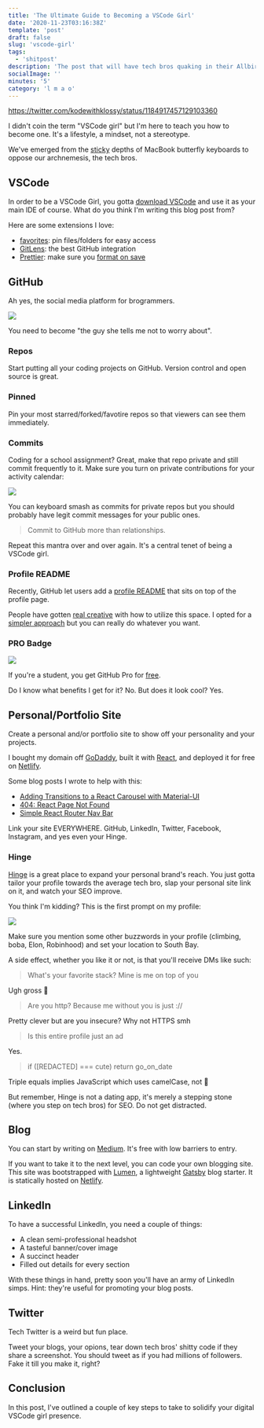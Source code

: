 ```yaml
---
title: 'The Ultimate Guide to Becoming a VSCode Girl'
date: '2020-11-23T03:16:38Z'
template: 'post'
draft: false
slug: 'vscode-girl'
tags:
  - 'shitpost'
description: 'The post that will have tech bros quaking in their Allbirds wool runners'
socialImage: ''
minutes: '5'
category: 'l m a o'
---
```


https://twitter.com/kodewithklossy/status/1184917457129103360

I didn't coin the term "VSCode girl" but I'm here to teach you how to become one. It's a lifestyle, a mindset, not a stereotype.

We've emerged from the [sticky](https://support.apple.com/keyboard-service-program-for-mac-notebooks) depths of MacBook butterfly keyboards to oppose our archnemesis, the tech bros.

## VSCode

In order to be a VSCode Girl, you gotta [download VSCode](https://code.visualstudio.com/download) and use it as your main IDE of course. What do you think I'm writing this blog post from?

Here are some extensions I love:

- [favorites](https://marketplace.visualstudio.com/items?itemName=howardzuo.vscode-favorites): pin files/folders for easy access
- [GitLens](https://marketplace.visualstudio.com/items?itemName=eamodio.gitlens): the best GitHub integration
- [Prettier](https://marketplace.visualstudio.com/items?itemName=esbenp.prettier-vscode): make sure you [format on save](https://scottsauber.com/2017/06/10/prettier-format-on-save-never-worry-about-formatting-javascript-again/)

## GitHub

Ah yes, the social media platform for brogrammers.

![](https://img.devrant.com/devrant/rant/r_957017_r4A2p.jpg)

You need to become "the guy she tells me not to worry about".

### Repos

Start putting all your coding projects on GitHub. Version control and open source is great.

### Pinned

Pin your most starred/forked/favotire repos so that viewers can see them immediately.

### Commits

Coding for a school assignment? Great, make that repo private and still commit frequently to it. Make sure you turn on private contributions for your activity calendar:

![](/media/vscode-girl/private.png)

You can keyboard smash as commits for private repos but you should probably have legit commit messages for your public ones.

> Commit to GitHub more than relationships.

Repeat this mantra over and over again. It's a central tenet of being a VSCode girl.

### Profile README

Recently, GitHub let users add a [profile README](https://docs.github.com/en/free-pro-team@latest/github/setting-up-and-managing-your-github-profile/managing-your-profile-readme) that sits on top of the profile page.

People have gotten [real creative](https://towardsdatascience.com/build-a-stunning-readme-for-your-github-profile-9b80434fe5d7) with how to utilize this space. I opted for a [simpler approach](https://github.com/karenying) but you can really do whatever you want.

### PRO Badge

![](/media/vscode-girl/pro.png)

If you're a student, you get GitHub Pro for [free](https://education.github.com/pack).

Do I know what benefits I get for it? No. But does it look cool? Yes.

## Personal/Portfolio Site

Create a personal and/or portfolio site to show off your personality and your projects.

I bought my domain off [GoDaddy](https://www.godaddy.com/), built it with [React](https://reactjs.org/), and deployed it for free on [Netlify](https://www.netlify.com/).

Some blog posts I wrote to help with this:

- [Adding Transitions to a React Carousel with Material-UI](https://www.blog.karenying.com/posts/adding-transitions-to-a-react-carousel-with-material-ui)
- [404: React Page Not Found](https://www.blog.karenying.com/posts/404-react-page-not-found)
- [Simple React Router Nav Bar](https://www.blog.karenying.com/posts/nav-bar-with-dots)

Link your site EVERYWHERE. GitHub, LinkedIn, Twitter, Facebook, Instagram, and yes even your Hinge.

### Hinge

[Hinge](https://hinge.co/) is a great place to expand your personal brand's reach. You just gotta tailor your profile towards the average tech bro, slap your personal site link on it, and watch your SEO improve.

You think I'm kidding? This is the first prompt on my profile:

![](/media/vscode-girl/hinge.jpg)

Make sure you mention some other buzzwords in your profile (climbing, boba, Elon, Robinhood) and set your location to South Bay.

A side effect, whether you like it or not, is that you'll receive DMs like such:

> What's your favorite stack? Mine is me on top of you

Ugh gross 🤮

> Are you http? Because me without you is just ://

Pretty clever but are you insecure? Why not HTTPS smh

> Is this entire profile just an ad

Yes.

<!-- prettier-ignore -->
> if ([REDACTED] === cute) return go\_on\_date

Triple equals implies JavaScript which uses camelCase, not 🐍

But remember, Hinge is not a dating app, it's merely a stepping stone (where you step on tech bros) for SEO. Do not get distracted.

## Blog

You can start by writing on [Medium](https://medium.com/). It's free with low barriers to entry.

If you want to take it to the next level, you can code your own blogging site. This site was bootstrapped with [Lumen](https://github.com/alxshelepenok/gatsby-starter-lumen), a lightweight [Gatsby](https://www.gatsbyjs.com/) blog starter. It is statically hosted on [Netlify](http://netlify.com/).

## LinkedIn

To have a successful LinkedIn, you need a couple of things:

- A clean semi-professional headshot
- A tasteful banner/cover image
- A succinct header
- Filled out details for every section

With these things in hand, pretty soon you'll have an army of LinkedIn simps. Hint: they're useful for promoting your blog posts.

## Twitter

Tech Twitter is a weird but fun place.

Tweet your blogs, your opions, tear down tech bros' shitty code if they share a screenshot. You should tweet as if you had millions of followers. Fake it till you make it, right?

## Conclusion

In this post, I've outlined a couple of key steps to take to solidify your digital VSCode girl presence.
